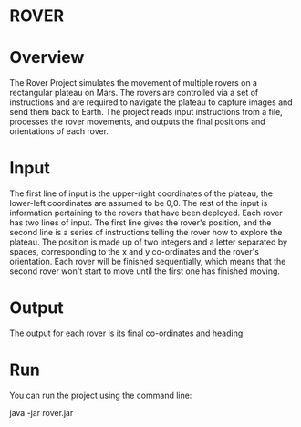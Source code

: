 # ROVER
# Overview
The Rover Project simulates the movement of multiple rovers on a rectangular plateau on Mars. The rovers are controlled via a set of instructions and are required to navigate the plateau to capture images and send them back to Earth. The project reads input instructions from a file, processes the rover movements, and outputs the final positions and orientations of each rover.

# Input
The first line of input is the upper-right coordinates of the plateau, the
lower-left coordinates are assumed to be 0,0.
The rest of the input is information pertaining to the rovers that have
been deployed. Each rover has two lines of input. The first line gives the
rover's position, and the second line is a series of instructions telling
the rover how to explore the plateau.
The position is made up of two integers and a letter separated by spaces,
corresponding to the x and y co-ordinates and the rover's orientation.
Each rover will be finished sequentially, which means that the second rover
won't start to move until the first one has finished moving.

# Output
The output for each rover is its final co-ordinates and heading.

# Run
You can run the project using the command line:

java -jar rover.jar <input-file>
